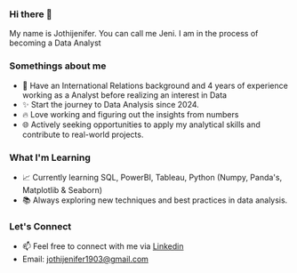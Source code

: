 ### Hi there 👋
My name is Jothijenifer. You can call me Jeni. I am in the process of becoming a Data Analyst

### Somethings about me
- 💼 Have an International Relations background and  4 years of experience working as a Analyst before realizing an interest in Data 
- ✨ Start the journey to Data Analysis since 2024.
- 🔥 Love working and figuring out the insights from numbers
- 🌐 Actively seeking opportunities to apply my analytical skills and contribute to real-world projects.

### What I'm Learning
- 📈 Currently learning SQL, PowerBI, Tableau, Python (Numpy, Panda's, Matplotlib & Seaborn)
- 📚 Always exploring new techniques and best practices in data analysis.

### Let's Connect
- 📫 Feel free to connect with me via [Linkedin](www.linkedin.com/in/jenijo19)
- Email: jothijenifer1903@gmail.com 
